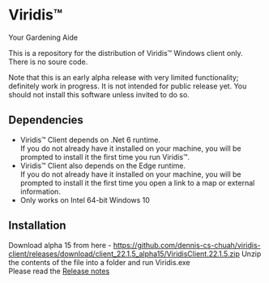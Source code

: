 # Viridis™
Your Gardening Aide

This is a repository for the distribution of Viridis™ Windows client only. There is no soure code.

Note that this is an early alpha release with very limited functionality; definitely work in progress. It is not intended for public release yet. You should not install this software unless invited to do so.

Dependencies
------------
- Viridis™ Client depends on .Net 6 runtime.  
If you do not already have it installed on your machine, you will be prompted to install it the first time you run Viridis™.
- Viridis™ Client also depends on the Edge runtime.  
If you do not already have it installed on your machine, you will be prompted to install it the first time you open a link to a map or external information.
- Only works on Intel 64-bit Windows 10 

Installation
------------
Download alpha 15 from here - https://github.com/dennis-cs-chuah/viridis-client/releases/download/client_22.1.5_alpha15/ViridisClient.22.1.5.zip
Unzip the contents of the file into a folder and run Viridis.exe  
Please read the [Release notes](Release%20Notes/v22_1_5-alpha15.md)
